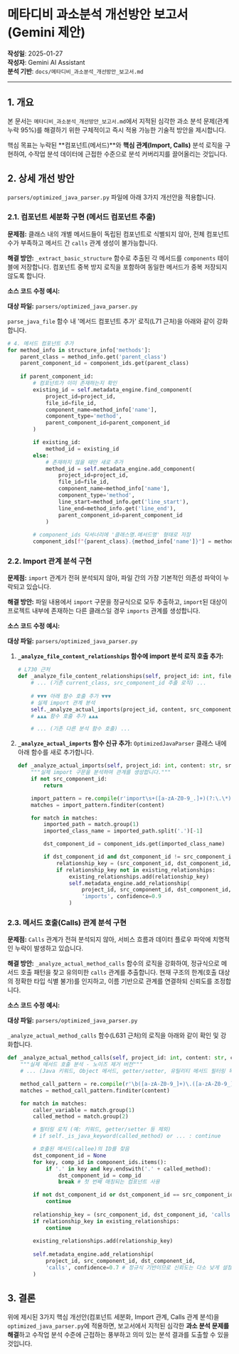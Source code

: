 # 메타디비 과소분석 개선방안 보고서 (Gemini 제안)

**작성일**: 2025-01-27  
**작성자**: Gemini AI Assistant  
**분석 기반**: `docs/메타디비_과소분석_개선방안_보고서.md`

---

## 1. 개요

본 문서는 `메타디비_과소분석_개선방안_보고서.md`에서 지적된 심각한 과소 분석 문제(관계 누락 95%)를 해결하기 위한 구체적이고 즉시 적용 가능한 기술적 방안을 제시합니다. 

핵심 목표는 누락된 **컴포넌트(메서드)**와 **핵심 관계(Import, Calls)** 분석 로직을 구현하여, 수작업 분석 데이터에 근접한 수준으로 분석 커버리지를 끌어올리는 것입니다.

## 2. 상세 개선 방안

`parsers/optimized_java_parser.py` 파일에 아래 3가지 개선안을 적용합니다.

### 2.1. 컴포넌트 세분화 구현 (메서드 컴포넌트 추출)

**문제점:**
클래스 내의 개별 메서드들이 독립된 컴포넌트로 식별되지 않아, 전체 컴포넌트 수가 부족하고 메서드 간 `calls` 관계 생성이 불가능합니다.

**해결 방안:**
`_extract_basic_structure` 함수로 추출된 각 메서드를 `components` 테이블에 저장합니다. 컴포넌트 중복 방지 로직을 포함하여 동일한 메서드가 중복 저장되지 않도록 합니다.

**소스 코드 수정 예시:**

**대상 파일:** `parsers/optimized_java_parser.py`

`parse_java_file` 함수 내 '메서드 컴포넌트 추가' 로직(L71 근처)을 아래와 같이 강화합니다.

```python
# 4. 메서드 컴포넌트 추가
for method_info in structure_info['methods']:
    parent_class = method_info.get('parent_class')
    parent_component_id = component_ids.get(parent_class)
    
    if parent_component_id:
        # 컴포넌트가 이미 존재하는지 확인
        existing_id = self.metadata_engine.find_component(
            project_id=project_id,
            file_id=file_id,
            component_name=method_info['name'],
            component_type='method',
            parent_component_id=parent_component_id
        )

        if existing_id:
            method_id = existing_id
        else:
            # 존재하지 않을 때만 새로 추가
            method_id = self.metadata_engine.add_component(
                project_id=project_id,
                file_id=file_id,
                component_name=method_info['name'],
                component_type='method',
                line_start=method_info.get('line_start'),
                line_end=method_info.get('line_end'),
                parent_component_id=parent_component_id
            )
        
        # component_ids 딕셔너리에 '클래스명.메서드명' 형태로 저장
        component_ids[f"{parent_class}.{method_info['name']}"] = method_id
```

### 2.2. Import 관계 분석 구현

**문제점:**
`import` 관계가 전혀 분석되지 않아, 파일 간의 가장 기본적인 의존성 파악이 누락되고 있습니다.

**해결 방안:**
파일 내용에서 `import` 구문을 정규식으로 모두 추출하고, `import`된 대상이 프로젝트 내부에 존재하는 다른 클래스일 경우 `imports` 관계를 생성합니다.

**소스 코드 수정 예시:**

**대상 파일:** `parsers/optimized_java_parser.py`

1.  **`_analyze_file_content_relationships` 함수에 import 분석 로직 호출 추가:**

    ```python
    # L730 근처
    def _analyze_file_content_relationships(self, project_id: int, file_path: str, content: str, component_ids: Dict, global_existing_relationships: set):
        # ... (기존 current_class, src_component_id 추출 로직) ...
        
        # ▼▼▼ 아래 함수 호출 추가 ▼▼▼
        # 실제 import 관계 분석
        self._analyze_actual_imports(project_id, content, src_component_id, component_ids, global_existing_relationships)
        # ▲▲▲ 함수 호출 추가 ▲▲▲

        # ... (기존 다른 분석 함수 호출) ...
    ```

2.  **`_analyze_actual_imports` 함수 신규 추가:**
    `OptimizedJavaParser` 클래스 내에 아래 함수를 새로 추가합니다.

    ```python
    def _analyze_actual_imports(self, project_id: int, content: str, src_component_id: int, component_ids: Dict, existing_relationships: set):
        """실제 import 구문을 분석하여 관계를 생성합니다."""
        if not src_component_id:
            return

        import_pattern = re.compile(r'import\s+([a-zA-Z0-9_.]+)(?:\.\*)?;')
        matches = import_pattern.finditer(content)

        for match in matches:
            imported_path = match.group(1)
            imported_class_name = imported_path.split('.')[-1]

            dst_component_id = component_ids.get(imported_class_name)

            if dst_component_id and dst_component_id != src_component_id:
                relationship_key = (src_component_id, dst_component_id, 'imports')
                if relationship_key not in existing_relationships:
                    existing_relationships.add(relationship_key)
                    self.metadata_engine.add_relationship(
                        project_id, src_component_id, dst_component_id,
                        'imports', confidence=0.9
                    )
    ```

### 2.3. 메서드 호출(Calls) 관계 분석 구현

**문제점:**
`Calls` 관계가 전혀 분석되지 않아, 서비스 흐름과 데이터 플로우 파악에 치명적인 누락이 발생하고 있습니다.

**해결 방안:**
`_analyze_actual_method_calls` 함수의 로직을 강화하여, 정규식으로 메서드 호출 패턴을 찾고 유의미한 `calls` 관계를 추출합니다. 현재 구조의 한계(호출 대상의 정확한 타입 식별 불가)를 인지하고, 이름 기반으로 관계를 연결하되 신뢰도를 조정합니다.

**소스 코드 수정 예시:**

**대상 파일:** `parsers/optimized_java_parser.py`

`_analyze_actual_method_calls` 함수(L631 근처)의 로직을 아래와 같이 확인 및 강화합니다.

```python
def _analyze_actual_method_calls(self, project_id: int, content: str, current_class: str, src_component_id: int, component_ids: Dict, existing_relationships: set):
    """실제 메서드 호출 분석 - 노이즈 제거 버전"""
    # ... (Java 키워드, Object 메서드, getter/setter, 유틸리티 메서드 필터링 목록은 그대로 유지) ...

    method_call_pattern = re.compile(r'\b([a-zA-Z0-9_]+)\.([a-zA-Z0-9_]+)\s*\(')
    matches = method_call_pattern.finditer(content)

    for match in matches:
        caller_variable = match.group(1)
        called_method = match.group(2)

        # 필터링 로직 (예: 키워드, getter/setter 등 제외)
        # if self._is_java_keyword(called_method) or ... : continue

        # 호출된 메서드(callee)의 ID를 찾음
        dst_component_id = None
        for key, comp_id in component_ids.items():
            if '.' in key and key.endswith('.' + called_method):
                dst_component_id = comp_id
                break # 첫 번째 매칭되는 컴포넌트 사용

        if not dst_component_id or dst_component_id == src_component_id:
            continue
        
        relationship_key = (src_component_id, dst_component_id, 'calls')
        if relationship_key in existing_relationships:
            continue
        
        existing_relationships.add(relationship_key)
        
        self.metadata_engine.add_relationship(
            project_id, src_component_id, dst_component_id,
            'calls', confidence=0.7 # 정규식 기반이므로 신뢰도는 다소 낮게 설정
        )
```

## 3. 결론

위에 제시된 3가지 핵심 개선안(컴포넌트 세분화, Import 관계, Calls 관계 분석)을 `optimized_java_parser.py`에 적용하면, 보고서에서 지적된 심각한 **과소 분석 문제를 해결**하고 수작업 분석 수준에 근접하는 풍부하고 의미 있는 분석 결과를 도출할 수 있을 것입니다.
